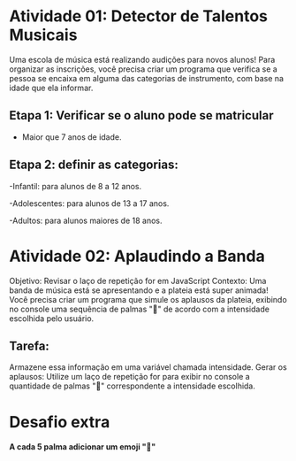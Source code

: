 # Atividade 01: Detector de Talentos Musicais

Uma escola de música está realizando audições para novos alunos! Para organizar as inscrições, você precisa criar um programa que verifica se a pessoa se encaixa em alguma das categorias de instrumento, com base na idade que ela informar.

## Etapa 1: Verificar se o aluno pode se matricular 
- Maior que 7 anos de idade.

## Etapa 2: definir as categorias:
-Infantil: para alunos de 8 a 12 anos.

-Adolescentes: para alunos de 13 a 17 anos.

-Adultos: para alunos maiores de 18 anos. 

# Atividade 02: Aplaudindo a Banda
Objetivo: Revisar o laço de repetição for em JavaScript
Contexto: Uma banda de música está se apresentando e a plateia está super animada!
Você precisa criar um programa que simule os aplausos da plateia, exibindo no console uma sequência de palmas "👏" de acordo com a intensidade escolhida pelo usuário.

## Tarefa:

Armazene essa informação em uma variável chamada intensidade.
Gerar os aplausos: Utilize um laço de repetição for para exibir no console a quantidade de palmas "👏" correspondente a intensidade escolhida.

# Desafio extra

#### A cada 5 palma adicionar um emoji "🥳"